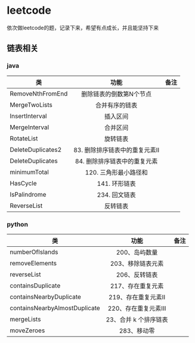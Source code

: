 # leetcode
依次做leetcode的题，记录下来，希望有点成长，并且能坚持下来

## 链表相关
### java
| 类   |      功能      |  备注 |
|----------|:-------------:|------:|
| RemoveNthFromEnd |  删除链表的倒数第N个节点 |  |
| MergeTwoLists |  合并有序的链表 |  |
| InsertInterval |  插入区间 |  |
| MergeInterval |  合并区间 |  |
| RotateList |  旋转链表 |  |
| DeleteDuplicates2 |  83. 删除排序链表中的重复元素Ⅱ |  |
| DeleteDuplicates |  84. 删除排序链表中的重复元素 |  |
| minimumTotal |  120. 三角形最小路径和 |  |
| HasCycle |  141. 环形链表 |  |
| IsPalindrome |  234. 回文链表 |  |
| ReverseList | 反转链表 |  |

### python
| 类   |      功能      |  备注 |
|----------|:-------------:|------:|
| numberOfIslands |  200、岛屿数量 |  |
| removeElements |  203、移除链表元素 |  |
| reverseList |  206、反转链表 |  |
| containsDuplicate |  217、存在重复元素 |  |
| containsNearbyDuplicate |  219、存在重复元素Ⅱ |  |
| containsNearbyAlmostDuplicate |  220、存在重复元素Ⅲ |  |
| mergeLists |  23、合并 k 个排序链表 |  |
| moveZeroes |  283、移动零 |  |

